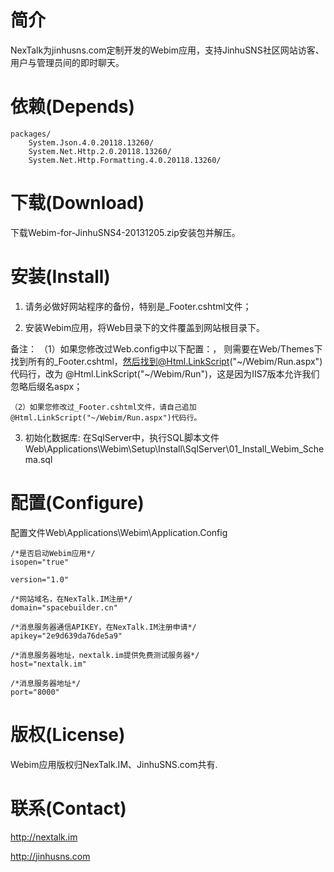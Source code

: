 
简介
====

NexTalk为jinhusns.com定制开发的Webim应用，支持JinhuSNS社区网站访客、用户与管理员间的即时聊天。

依赖(Depends)
=============

	packages/
		System.Json.4.0.20118.13260/
		System.Net.Http.2.0.20118.13260/
		System.Net.Http.Formatting.4.0.20118.13260/

下载(Download)
==============

下载Webim-for-JinhuSNS4-20131205.zip安装包并解压。

安装(Install)
=============

1. 请务必做好网站程序的备份，特别是_Footer.cshtml文件；

2. 安装Webim应用，将Web目录下的文件覆盖到网站根目录下。

备注：
	（1）如果您修改过Web.config中以下配置：<add key="IISVersion" value="7" />， 则需要在Web/Themes下找到所有的_Footer.cshtml，然后找到@Html.LinkScript("~/Webim/Run.aspx")代码行，改为 @Html.LinkScript("~/Webim/Run")，这是因为IIS7版本允许我们忽略后缀名aspx；

    （2）如果您修改过_Footer.cshtml文件，请自己追加@Html.LinkScript("~/Webim/Run.aspx")代码行。

3. 初始化数据库: 在SqlServer中，执行SQL脚本文件Web\Applications\Webim\Setup\Install\SqlServer\01_Install_Webim_Schema.sql

配置(Configure)
===============

配置文件Web\Applications\Webim\Application.Config

	/*是否启动Webim应用*/
	isopen="true"

	version="1.0"

	/*网站域名，在NexTalk.IM注册*/
	domain="spacebuilder.cn"

	/*消息服务器通信APIKEY，在NexTalk.IM注册申请*/
	apikey="2e9d639da76de5a9"

	/*消息服务器地址，nextalk.im提供免费测试服务器*/
	host="nextalk.im"

	/*消息服务器地址*/
	port="8000"

版权(License)
=============

Webim应用版权归NexTalk.IM、JinhuSNS.com共有.


联系(Contact)
=============

http://nextalk.im

http://jinhusns.com
